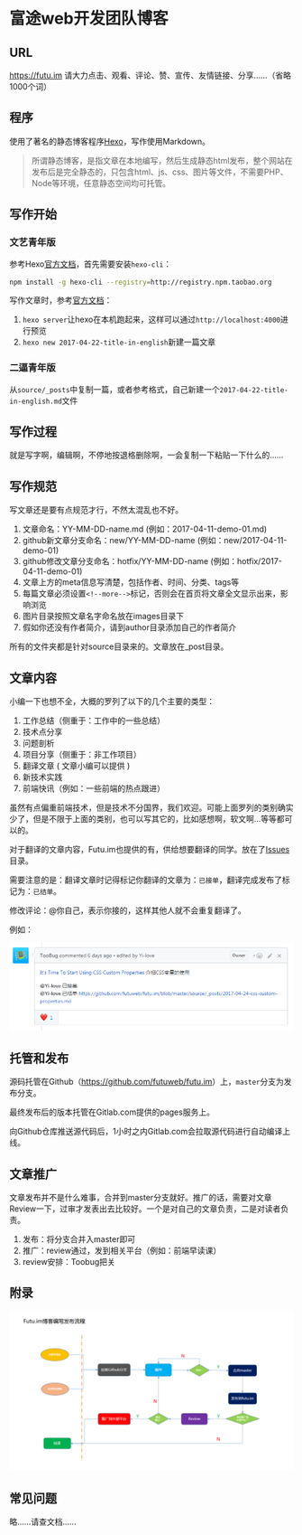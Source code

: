 # 富途web开发团队博客

## URL

<https://futu.im> 请大力点击、观看、评论、赞、宣传、友情链接、分享……（省略1000个词）

## 程序

使用了著名的静态博客程序[Hexo](https://hexo.io)，写作使用Markdown。

> 所谓静态博客，是指文章在本地编写，然后生成静态html发布，整个网站在发布后是完全静态的，只包含html、js、css、图片等文件，不需要PHP、Node等环境，任意静态空间均可托管。

## 写作开始

### 文艺青年版

参考Hexo[官方文档](https://hexo.io/docs/)，首先需要安装`hexo-cli`：

```sh
npm install -g hexo-cli --registry=http://registry.npm.taobao.org
```

写作文章时，参考[官方文档](https://hexo.io/docs/writing.html)：

1. `hexo server`让hexo在本机跑起来，这样可以通过`http://localhost:4000`进行预览
2. `hexo new 2017-04-22-title-in-english`新建一篇文章

### 二逼青年版

从`source/_posts`中复制一篇，或者参考格式，自己新建一个`2017-04-22-title-in-english.md`文件

## 写作过程

就是写字啊，编辑啊，不停地按退格删除啊，一会复制一下粘贴一下什么的……

## 写作规范
写文章还是要有点规范才行，不然太混乱也不好。

1. 文章命名：YY-MM-DD-name.md (例如：2017-04-11-demo-01.md)
2. github新文章分支命名：new/YY-MM-DD-name (例如：new/2017-04-11-demo-01)
3. github修改文章分支命名：hotfix/YY-MM-DD-name (例如：hotfix/2017-04-11-demo-01)
4. 文章上方的meta信息写清楚，包括作者、时间、分类、tags等
5. 每篇文章必须设置`<!--more-->`标记，否则会在首页将文章全文显示出来，影响浏览
6. 图片目录按照文章名字命名放在images目录下
7. 假如你还没有作者简介，请到author目录添加自己的作者简介

所有的文件夹都是针对source目录来的。文章放在_post目录。

## 文章内容
小编一下也想不全，大概的罗列了以下的几个主要的类型：

1. 工作总结（侧重于：工作中的一些总结）
2. 技术点分享
3. 问题剖析
4. 项目分享（侧重于：非工作项目）
5. 翻译文章 ( 文章小编可以提供 )
6. 新技术实践
7. 前端快讯（例如：一些前端的热点跟进）

虽然有点偏重前端技术，但是技术不分国界，我们欢迎。可能上面罗列的类别确实少了，但是不限于上面的类别，也可以写其它的，比如感想啊，软文啊...等等都可以的。

对于翻译的文章内容，Futu.im也提供的有，供给想要翻译的同学。放在了[Issues](https://github.com/futuweb/futu.im/issues)目录。

需要注意的是：翻译文章时记得标记你翻译的文章为：`已接单`，翻译完成发布了标记为：`已结单`。

修改评论：@你自己，表示你接的，这样其他人就不会重复翻译了。

例如：

![futu.im博客规范](source/images/readme/issues.png)

## 托管和发布

源码托管在Github（<https://github.com/futuweb/futu.im>）上，`master`分支为发布分支。

最终发布后的版本托管在Gitlab.com提供的pages服务上。

向Github仓库推送源代码后，1小时之内Gitlab.com会拉取源代码进行自动编译上线。

## 文章推广
文章发布并不是什么难事，合并到master分支就好。推广的话，需要对文章Review一下，过审才发表出去比较好。一个是对自己的文章负责，二是对读者负责。

1. 发布：将分支合并入master即可
2. 推广：review通过，发到相关平台（例如：前端早读课）
3. review安排：Toobug把关


## 附录
![futu.im博客规范](source/images/readme/01.png)

## 常见问题

略……请查文档……
